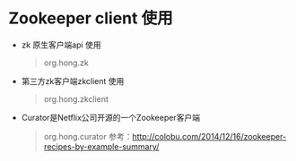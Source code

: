 

# Zookeeper client 使用
 * zk 原生客户端api 使用
     >  org.hong.zk       
 * 第三方zk客户端zkclient 使用
     >  org.hong.zkclient
 * Curator是Netflix公司开源的一个Zookeeper客户端
     >  org.hong.curator
     >   参考：http://colobu.com/2014/12/16/zookeeper-recipes-by-example-summary/